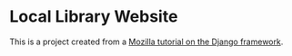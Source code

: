 # Local Library Website

This is a project created from a [Mozilla tutorial on the Django framework](https://developer.mozilla.org/en-US/docs/Learn/Server-side/Django).
